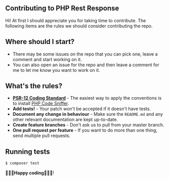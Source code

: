 ## Contributing to PHP Rest Response 

Hi! At first I should appreciate you for taking time to contribute. 
The following items are the rules we should consider  contributing the repo.


## Where should I start?
- There may be some issues on the repo that you can pick one, leave a comment and start working on it.
- You can also open an issue for the repo and then leave a comment for me to let me know you want to work on it.


## What's the rules?
- **[PSR-12 Coding Standard](https://github.com/php-fig/fig-standards/blob/master/accepted/PSR-12-extended-coding-style-guide.md)**  - The easiest way to apply the conventions is to install  [PHP Code Sniffer](http://pear.php.net/package/PHP_CodeSniffer).
-  **Add tests!**  - Your patch won't be accepted if it doesn't have tests.
-   **Document any change in behaviour**  - Make sure the  `README.md`  and any other relevant documentation are kept up-to-date.
-   **Create feature branches**  - Don't ask us to pull from your master branch.
-   **One pull request per feature**  - If you want to do more than one thing, send multiple pull requests.
## Running tests
```bash
$ composer test
```
**🎉🎉🎉Happy coding🎉🎉🎉**!
